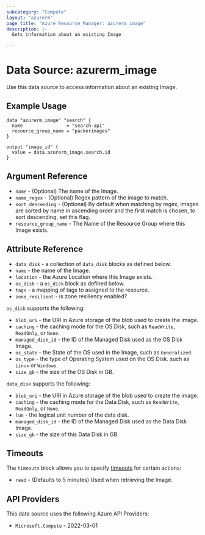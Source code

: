 ```yaml
---
subcategory: "Compute"
layout: "azurerm"
page_title: "Azure Resource Manager: azurerm_image"
description: |-
  Gets information about an existing Image

---
```


# Data Source: azurerm_image

Use this data source to access information about an existing Image.

## Example Usage

```hcl
data "azurerm_image" "search" {
  name                = "search-api"
  resource_group_name = "packerimages"
}

output "image_id" {
  value = data.azurerm_image.search.id
}
```

## Argument Reference

* `name` - (Optional) The name of the Image.
* `name_regex` - (Optional) Regex pattern of the image to match.
* `sort_descending` - (Optional) By default when matching by regex, images are sorted by name in ascending order and the first match is chosen, to sort descending, set this flag.
* `resource_group_name` - The Name of the Resource Group where this Image exists.

## Attribute Reference

* `data_disk` - a collection of `data_disk` blocks as defined below.
* `name` - the name of the Image.
* `location` - the Azure Location where this Image exists.
* `os_disk` - a `os_disk` block as defined below.
* `tags` - a mapping of tags to assigned to the resource.
* `zone_resilient` - is zone resiliency enabled?

`os_disk` supports the following:

* `blob_uri` - the URI in Azure storage of the blob used to create the image.
* `caching` - the caching mode for the OS Disk, such as `ReadWrite`, `ReadOnly`, or `None`.
* `managed_disk_id` - the ID of the Managed Disk used as the OS Disk Image.
* `os_state` - the State of the OS used in the Image, such as `Generalized`.
* `os_type` - the type of Operating System used on the OS Disk. such as `Linux` or `Windows`.
* `size_gb` - the size of the OS Disk in GB.

`data_disk` supports the following:

* `blob_uri` - the URI in Azure storage of the blob used to create the image.
* `caching` - the caching mode for the Data Disk, such as `ReadWrite`, `ReadOnly`, or `None`.
* `lun` - the logical unit number of the data disk.
* `managed_disk_id` - the ID of the Managed Disk used as the Data Disk Image.
* `size_gb` - the size of this Data Disk in GB.

## Timeouts

The `timeouts` block allows you to specify [timeouts](https://developer.hashicorp.com/terraform/language/resources/configure#define-operation-timeouts) for certain actions:

* `read` - (Defaults to 5 minutes) Used when retrieving the Image.

## API Providers
<!-- This section is generated, changes will be overwritten -->
This data source uses the following Azure API Providers:

* `Microsoft.Compute` - 2022-03-01
